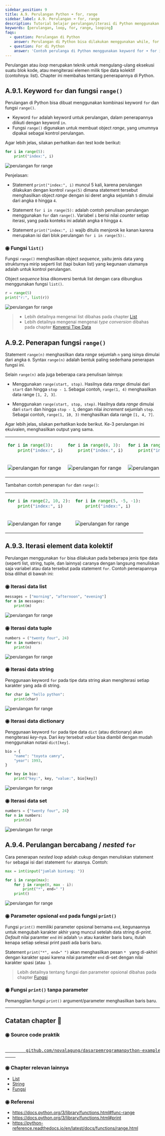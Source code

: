 ```yaml
---
sidebar_position: 9
title: A.9. Perulangan Python ➜ for, range
sidebar_label: A.9. Perulangan ➜ for, range
description: Tutorial belajar perulangan/iterasi di Python menggunakan for dan range. 
keywords: [perulangan, loop, for, range, looping]
faqs:
  - question: Perulangan di Python
    answer: Perulangan di Python bisa dilakukan menggunakan while, for range, dan juga kombinasi for dengan tipe data sequence seperti list, tuple, dan lainnya.
  - question: For di Python
    answer: 'Contoh perulanga di Python menggunakan keyword for ➜ for i in range(5): print("index:", i)'
---
```


Perulangan atau *loop* merupakan teknik untuk mengulang-ulang eksekusi suatu blok kode, atau mengiterasi elemen milik tipe data kolektif (contohnya: list). Chapter ini membahas tentang penerapannya di Python.

## A.9.1. Keyword `for` dan fungsi `range()`

Perulangan di Python bisa dibuat menggunakan kombinasi keyword `for` dan fungsi `range()`.

- Keyword `for` adalah keyword untuk perulangan, dalam penerapannya diikuti dengan keyword `in`.
- Fungsi `range()` digunakan untuk membuat object *range*, yang umumnya dipakai sebagai kontrol perulangan.

Agar lebih jelas, silakan perhatikan dan test kode berikut:

```python
for i in range(5):
    print("index:", i)
```

![perulangan for range](img/for-range-1.png)

Penjelasan:

- Statement `print("index:", i)` muncul 5 kali, karena perulangan dilakukan dengan kontrol `range(5)` dimana statement tersebut menghasilkan object *range* dengan isi deret angka sejumlah `5` dimulai dari angka `0` hingga `4`.

- Statement `for i in range(5):` adalah contoh penulisan perulangan menggunakan `for` dan `range()`. Variabel `i` berisi nilai *counter* setiap iterasi, yang pada konteks ini adalah angka `0` hingga `4`.

- Statement `print("index:", i)` wajib ditulis menjorok ke kanan karena merupakan isi dari blok perulangan `for i in range(5):`.

### ◉ Fungsi `list()`

Fungsi `range()` menghasilkan object *sequence*, yaitu jenis data yang strukturnya mirip seperti list (tapi bukan list) yang kegunaan utamanya adalah untuk kontrol perulangan.

Object *sequence* bisa dikonversi bentuk list dengan cara dibungkus menggunakan fungsi `list()`.

```python
r = range(5)
print("r:", list(r))
```

![perulangan for range](img/for-range-2.png)

> - Lebih detailnya mengenai list dibahas pada chapter [List](/basic/list)
> - Lebih detailnya mengenai mengenai *type conversion* dibahas pada chapter [Konversi Tipe Data](#)

## A.9.2. Penerapan fungsi `range()`

Statement `range(n)` menghasilkan data *range* sejumlah `n` yang isinya dimulai dari angka `0`. Syntax `range(n)` adalah bentuk paling sederhana penerapan fungsi ini.

Selain `range(n)` ada juga beberapa cara penulisan lainnya:

- Menggunakan `range(start, stop)`. Hasilnya data *range* dimulai dari `start` dan hingga `stop - 1`. Sebagai contoh, `range(1, 4)` menghasilkan data range `[1, 2, 3]`.

- Menggunakan `range(start, stop, step)`. Hasilnya data *range* dimulai dari `start` dan hingga `stop - 1`, dengan nilai *increment* sejumlah `step`. Sebagai contoh, `range(1, 10, 3)` menghasilkan data range `[1, 4, 7]`.

Agar lebih jelas, silakan perhatikan kode berikut. Ke-3 perulangan ini ekuivalen, menghasilkan output yang sama.

<table class="custom-table">
<tr>
<td>

```python
for i in range(3):
    print("index:", i)
```

</td>
<td>


```python
for i in range(0, 3):
    print("index:", i)
```

</td>
<td>

```python
for i in range(0, 3, 1):
    print("index:", i)
```

</td>
</tr>
<tr>
<td>

![perulangan for range](img/for-range-3.png)

</td>
<td>

![perulangan for range](img/for-range-3.png)

</td>
<td>

![perulangan for range](img/for-range-3.png)

</td>
</tr>
</table>

Tambahan contoh penerapan `for` dan `range()`:

<table class="custom-table top">
<tr>
<td>

```python
for i in range(2, 10, 2):
    print("index:", i)
```

</td>
<td>

```python
for i in range(5, -5, -1):
    print("index:", i)
```

</td>
</tr>
<tr>
<td>

![perulangan for range](img/for-range-4.png)

</td>
<td>

![perulangan for range](img/for-range-5.png)

</td>
</tr>
</table>

## A.9.3. Iterasi element data kolektif

Perulangan menggunakan `for` bisa dilakukan pada beberapa jenis tipe data (seperti list, string, tuple, dan lainnya) caranya dengan langsung menuliskan saja variabel atau data tersebut pada statement `for`. Contoh penerapannya bisa dilihat di bawah ini:

### ◉ Iterasi data list

```python
messages = ["morning", "afternoon", "evening"]
for m in messages:
    print(m)
```

![perulangan for range](img/for-range-6.png)

### ◉ Iterasi data tuple

```python
numbers = ("twenty four", 24)
for n in numbers:
    print(n)
```

![perulangan for range](img/for-range-7.png)

### ◉ Iterasi data string

Penggunaan keyword `for` pada tipe data string akan mengiterasi setiap karakter yang ada di string.

```python
for char in "hello python":
    print(char)
```

![perulangan for range](img/for-range-8.png)

### ◉ Iterasi data dictionary

Penggunaan keyword `for` pada tipe data `dict` (atau dictionary) akan mengiterasi *key*-nya. Dari *key* tersebut *value* bisa diambil dengan mudah menggunakan notasi `dict[key]`.

```python
bio = {
    "name": "toyota camry",
    "year": 1993,
}

for key in bio:
    print("key:", key, "value:", bio[key])
```

![perulangan for range](img/for-range-9.png)

### ◉ Iterasi data set

```python
numbers = {"twenty four", 24}
for n in numbers:
    print(n)
```

![perulangan for range](img/for-range-10.png)

## A.9.4. Perulangan bercabang / *nested* `for`

Cara penerapan *nested loop* adalah cukup dengan menuliskan statement `for` sebagai isi dari statement `for` atasnya. Contoh:

```python
max = int(input("jumlah bintang: "))

for i in range(max):
    for j in range(0, max - i):
        print("*", end=" ")
    print()
```

![perulangan for range](img/for-range-11.png)

### ◉ Parameter opsional `end` pada fungsi `print()`

Fungsi `print()` memiliki parameter opsional bernama `end`, kegunaannya untuk mengubah karakter akhir yang muncul setelah data string di-*print*. *Default* nilai paramter `end` ini adalah `\n` atau karakter baris baru, itulah kenapa setiap selesai print pasti ada baris baru.

Statement `print("*", end=" ")` akan menghasilkan pesan `* ` yang di-akhiri dengan karakter spasi karena nilai parameter `end` di-set dengan nilai karakter spasi (atau ` `).

> Lebih detailnya tentang fungsi dan parameter opsional dibahas pada chapter [Fungsi](#)

### ◉ Fungsi `print()` tanpa parameter

Pemanggilan fungsi `print()` argument/parameter menghasilkan baris baru.

---

<div class="section-footnote">

## Catatan chapter 📑

### ◉ Source code praktik

<pre>
    <a href="https://github.com/novalagung/dasarpemrogramanpython-example/tree/master/for-range">
        github.com/novalagung/dasarpemrogramanpython-example/../for-range
    </a>
</pre>

### ◉ Chapter relevan lainnya

- [List](/basic/list)
- [String](/basic/string)
- [Fungsi](#)

### ◉ Referensi

- https://docs.python.org/3/library/functions.html#func-range
- https://docs.python.org/3/library/functions.html#print
- https://python-reference.readthedocs.io/en/latest/docs/functions/range.html

</div>
